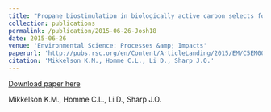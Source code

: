 ```yaml
---
title: "Propane biostimulation in biologically active carbon selects for clades adept at degrading persistent water pollutants"
collection: publications
permalink: /publication/2015-06-26-Josh18
date: 2015-06-26
venue: 'Environmental Science: Processes &amp; Impacts'
paperurl: 'http://pubs.rsc.org/en/Content/ArticleLanding/2015/EM/C5EM00212E#!divAbstract'
citation: 'Mikkelson K.M., Homme C.L., Li D., Sharp J.O.'
---
```


<a href='http://pubs.rsc.org/en/Content/ArticleLanding/2015/EM/C5EM00212E#!divAbstract'>Download paper here</a>

 Mikkelson K.M., Homme C.L., Li D., Sharp J.O.
